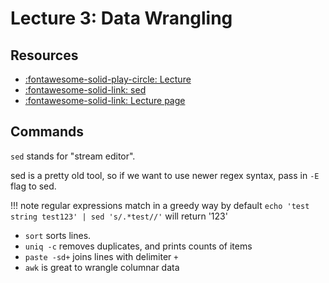 Lecture 3: Data Wrangling
===

Resources
---
- [:fontawesome-solid-play-circle: Lecture](https://www.youtube.com/watch?v=sz_dsktIjt4)
- [:fontawesome-solid-link: sed](https://en.wikipedia.org/wiki/Sed)
- [:fontawesome-solid-link: Lecture page](https://missing.csail.mit.edu/2020/data-wrangling/)

Commands
---

`sed` stands for "stream editor".

sed is a pretty old tool, so if we want to use newer regex syntax, pass in `-E`
flag to sed.

!!! note
    regular expressions match in a greedy way by default
    `echo 'test string test123' | sed 's/.*test//'`
    will return '123'

- `sort` sorts lines.
- `uniq -c` removes duplicates, and prints counts of items
- `paste -sd+` joins lines with delimiter `+`
- `awk` is great to wrangle columnar data
